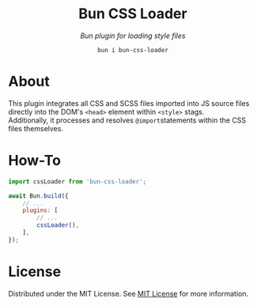 <p>
<h1 align="center">Bun CSS Loader</h1>
<div align="center">
<p align="center"><i>Bun plugin for loading style files</i></p>
	
	bun i bun-css-loader
</div>
</p>

# About

This plugin integrates all CSS and SCSS files imported into JS source files directly into the DOM's `<head>` element within `<style>` stags.  
Additionally, it processes and resolves `@import`statements within the CSS files themselves.

# How-To

```js
import cssLoader from 'bun-css-loader';

await Bun.build({
    // ...
    plugins: [
        // ...
        cssLoader(),
    ],
});
```

# License

Distributed under the MIT License. See [MIT License](https://opensource.org/license/MIT) for more information.
